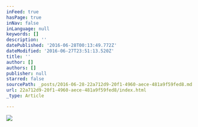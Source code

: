 ```yaml
---
inFeed: true
hasPage: true
inNav: false
inLanguage: null
keywords: []
description: ''
datePublished: '2016-06-28T00:13:49.772Z'
dateModified: '2016-06-27T23:51:13.520Z'
title: ''
author: []
authors: []
publisher: null
starred: false
sourcePath: _posts/2016-06-28-22a712d9-20f1-4960-aece-481a9f59fed8.md
url: 22a712d9-20f1-4960-aece-481a9f59fed8/index.html
_type: Article

---
```

![](https://the-grid-user-content.s3-us-west-2.amazonaws.com/3bdbf1b1-acec-46f7-b339-d6fd8aa724b1.jpg)